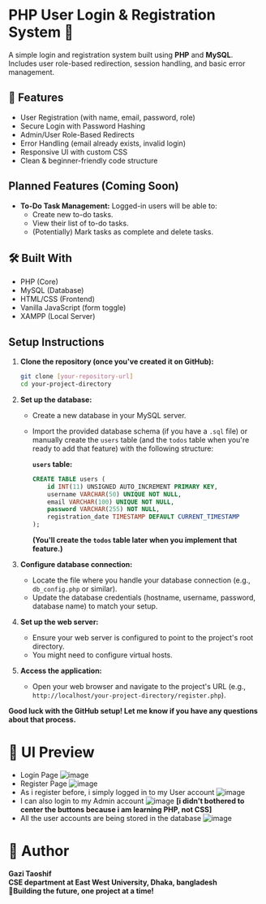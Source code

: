 # PHP User Login & Registration System 🔐

A simple login and registration system built using **PHP** and **MySQL**.  
Includes user role-based redirection, session handling, and basic error management.

## 🔧 Features

* User Registration (with name, email, password, role)
* Secure Login with Password Hashing
* Admin/User Role-Based Redirects
* Error Handling (email already exists, invalid login)
* Responsive UI with custom CSS
* Clean & beginner-friendly code structure

## Planned Features (Coming Soon)

* **To-Do Task Management:** Logged-in users will be able to:
    * Create new to-do tasks.
    * View their list of to-do tasks.
    * (Potentially) Mark tasks as complete and delete tasks.

## 🛠️ Built With

* PHP (Core)
* MySQL (Database)
* HTML/CSS (Frontend)
* Vanilla JavaScript (form toggle)
* XAMPP (Local Server)

## Setup Instructions

1.  **Clone the repository (once you've created it on GitHub):**
    ```bash
    git clone [your-repository-url]
    cd your-project-directory
    ```

2.  **Set up the database:**
    * Create a new database in your MySQL server.
    * Import the provided database schema (if you have a `.sql` file) or manually create the `users` table (and the `todos` table when you're ready to add that feature) with the following structure:

        **`users` table:**
        ```sql
        CREATE TABLE users (
            id INT(11) UNSIGNED AUTO_INCREMENT PRIMARY KEY,
            username VARCHAR(50) UNIQUE NOT NULL,
            email VARCHAR(100) UNIQUE NOT NULL,
            password VARCHAR(255) NOT NULL,
            registration_date TIMESTAMP DEFAULT CURRENT_TIMESTAMP
        );
        ```

        **(You'll create the `todos` table later when you implement that feature.)**

3.  **Configure database connection:**
    * Locate the file where you handle your database connection (e.g., `db_config.php` or similar).
    * Update the database credentials (hostname, username, password, database name) to match your setup.

4.  **Set up the web server:**
    * Ensure your web server is configured to point to the project's root directory.
    * You might need to configure virtual hosts.

5.  **Access the application:**
    * Open your web browser and navigate to the project's URL (e.g., `http://localhost/your-project-directory/register.php`).

**Good luck with the GitHub setup! Let me know if you have any questions about that process.**

# 📸 UI Preview
* Login Page
![image](https://github.com/user-attachments/assets/85d2df20-1331-4e79-9489-623a8b808926)
* Register Page
 ![image](https://github.com/user-attachments/assets/1ea1a689-cde0-404a-ac75-6627e0e60702)
* As i register before, i simply logged in to my User account
  ![image](https://github.com/user-attachments/assets/a7120ffb-b2dd-476d-82a6-769f36d26e96)
* I can also login to my Admin account
  ![image](https://github.com/user-attachments/assets/cafa44e4-5653-4ca9-a67d-d2107650cc1e)
**[i didn't bothered to center the buttons because i am learning PHP, not CSS]**
* All the user accounts are being stored in the database
  ![image](https://github.com/user-attachments/assets/6c13b2bb-078e-4c67-a1c3-efdf6c6a1dfb)


# 🧠 Author

**Gazi Taoshif**                                                                                                                                                                                                                                                         
**CSE department at East West University, Dhaka, bangladesh**   </br>                                                                                                                                                                                                               **🚀Building the future, one project at a time!**                                                                                                                                                                                                                   

